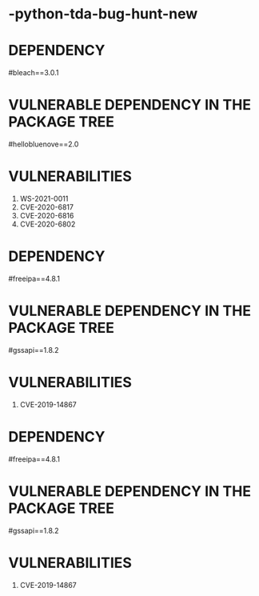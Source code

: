 # -python-tda-bug-hunt-new

# DEPENDENCY
#bleach==3.0.1


# VULNERABLE DEPENDENCY IN THE PACKAGE TREE
#hellobluenove==2.0

# VULNERABILITIES
1. WS-2021-0011
2. CVE-2020-6817
3. CVE-2020-6816
4. CVE-2020-6802

# DEPENDENCY
#freeipa==4.8.1


# VULNERABLE DEPENDENCY IN THE PACKAGE TREE
#gssapi==1.8.2

# VULNERABILITIES
1. CVE-2019-14867

# DEPENDENCY
#freeipa==4.8.1

# VULNERABLE DEPENDENCY IN THE PACKAGE TREE
#gssapi==1.8.2

# VULNERABILITIES
1. CVE-2019-14867
